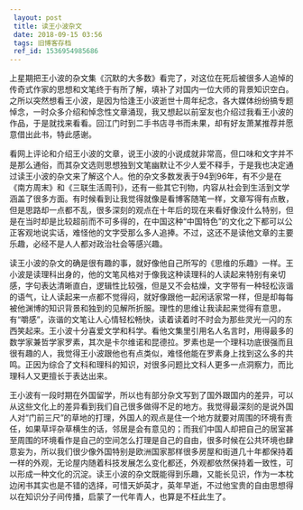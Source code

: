 ```yaml
---
 layout: post
 title: 读王小波杂文
 date: 2018-09-15 03:56
 tags: 旧博客存档
 ref_id: 1536954985686
---
```

上星期把王小波的杂文集《沉默的大多数》看完了，对这位在死后被很多人追悼的传奇式作家的思想和文笔终于有所了解，填补了对国内一位大师的背景知识空白。之所以突然想看王小波，是因为恰逢王小波逝世十周年纪念，各大媒体纷纷搞专题悼念，一时众多介绍和悼念性文章涌现，我又想起以前室友也介绍过我看王小波的作品，于是就找来看看。回江门时到二手书店寻书而未果，却有好友萧某推荐并愿意借出此书，特此感谢。



看网上评论和介绍王小波的文章，说王小波的小说成就非常高，但口味和文字并不是那么通俗，而其杂文选则思想独到文笔幽默让不少人爱不释手，于是我也决定通过读王小波的杂文来了解这个人。他的杂文多数发表于94到96年，有不少是在《南方周末》和《三联生活周刊》，还有一些其它刊物，内容从社会到生活到文学涵盖了很多方面。有时候看到让我觉得就像是看博客随笔一样，文章写得有点散，但是思路却一点都不乱，很多深刻的观点在十年后的现在来看好像没什么特别，但是在当时却是比较超前而不可多得的，在中国这种“中国特色”的文化之下都可以公正客观地说实话，难怪他的文字受那么多人追捧。不过，这还不是读他文章的主要乐趣，必经不是人人都对政治社会等感兴趣。



读王小波的杂文的确是很有趣的事，就好像他自己所写的《思维的乐趣》一样。王小波是读理科出身的，他的文笔风格对于像我这种读理科的人读起来特别有亲切感，字句表达清晰直白，逻辑性比较强，但是又不会枯燥，文字带有一种轻松诙谐的语气，让人读起来一点都不觉得闷，就好像跟他一起闲话家常一样，但是却每每被他渊博的知识背景和独到的见解所折服。理性的思维让我读起来觉得有意思，有“嚼感”，诙谐的文笔让人心情轻松畅快，读着读着时不时会为那些灵光一闪的东西笑起来。王小波十分喜爱文学和科学。看他文集里引用名人名言时，用得最多的数学家兼哲学家罗素，其次是卡尔维诺和昆德拉。罗素也是一个理科功底很强而且很有趣的人，我觉得王小波跟他也有点类似，难怪他能在罗素身上找到这么多的共鸣。正因为综合了文科和理科的知识，对很多问题比文科人更多一点洞察力，而比理科人又更擅长于表达出来。



王小波有一段时期在外国留学，所以也有部分杂文写到了国外跟国内的差异，可以从这些文化上的差异看到我们自己很多做得不足的地方。我觉得最深刻的是说外国人对“门前三尺”的草地的打理，外国人的观点是住一个地方就要对周围的环境有责任，如果草坪杂草横生的话，邻居是会有意见的；而我们中国人却把自己的居室甚至周围的环境看作是自己的空间怎么打理是自己的自由，很多时候在公共环境也肆意妄为，所以我们很少像外国特别是欧洲国家那样很多房屋和街道几十年都保持着一样的外观，无论屋内随着科技发展怎么变化都还，外观都依然保持着一致性，可以形成一种文化的沉淀。读王小波的杂文既能得到乐趣，又能长见识，作为一本枕边闲书其实也是不错的选择，可惜天妒英才，英年早逝，不过他宝贵的自由思想得以在知识分子间传播，启蒙了一代年青人，也算是不枉此生了。

